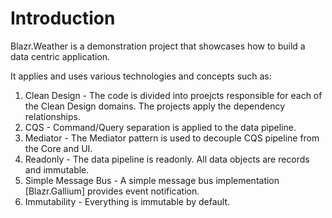 # Introduction

Blazr.Weather is a demonstration project that showcases how to build a data centric application.

It applies and uses various technologies and concepts such as:

1. Clean Design - The code is divided into proejcts responsible for each of the Clean Design domains.  The projects apply the dependency relationships.
1. CQS - Command/Query separation is applied to the data pipeline.
1. Mediator - The Mediator pattern is used to decouple CQS pipeline from the Core and UI.
1. Readonly - The data pipeline is readonly.  All data objects are records and immutable.
1. Simple Message Bus - A simple message bus implementation [Blazr.Gallium] provides event notification.
1. Immutability - Everything is immutable by default.
